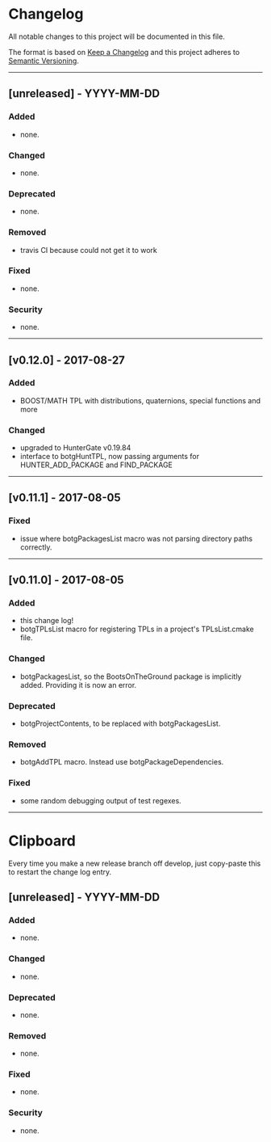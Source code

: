# Changelog
All notable changes to this project will be documented in this file.

The format is based on [Keep a Changelog](http://keepachangelog.com/en/1.0.0/)
and this project adheres to [Semantic Versioning](http://semver.org/spec/v2.0.0.html).

---

## [unreleased] - YYYY-MM-DD

### Added
- none.

### Changed
- none.

### Deprecated
- none.

### Removed
- travis CI because could not get it to work

### Fixed
- none.

### Security
- none.

---

## [v0.12.0] - 2017-08-27

### Added
- BOOST/MATH TPL with distributions, quaternions, special functions and more

### Changed
- upgraded to HunterGate v0.19.84
- interface to botgHuntTPL, now passing arguments for HUNTER_ADD_PACKAGE and FIND_PACKAGE

---

## [v0.11.1] - 2017-08-05

### Fixed
- issue where botgPackagesList macro was not parsing directory paths correctly.

---

## [v0.11.0] - 2017-08-05

### Added
- this change log!
- botgTPLsList macro for registering TPLs in a project's TPLsList.cmake file.

### Changed
- botgPackagesList, so the BootsOnTheGround package is implicitly added.
  Providing it is now an error.

### Deprecated
- botgProjectContents, to be replaced with botgPackagesList.

### Removed
- botgAddTPL macro. Instead use botgPackageDependencies.

### Fixed
- some random debugging output of test regexes.

---

# Clipboard

Every time you make a new release branch off develop, just
copy-paste this to restart the change log entry.

## [unreleased] - YYYY-MM-DD

### Added
- none.

### Changed
- none.

### Deprecated
- none.

### Removed
- none.

### Fixed
- none.

### Security
- none.

